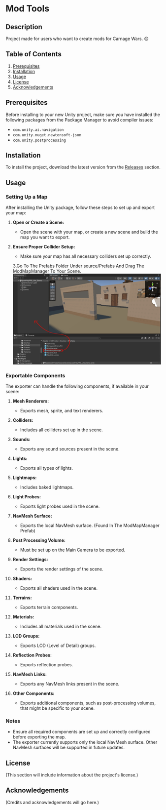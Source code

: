 # Mod Tools

## Description
Project made for users who want to create mods for Carnage Wars. 😊

## Table of Contents
1. [Prerequisites](#prerequisites)
2. [Installation](#installation)
3. [Usage](#usage)
4. [License](#license)
5. [Acknowledgements](#acknowledgements)

## Prerequisites
Before installing to your new Unity project, make sure you have installed the following packages from the Package Manager to avoid compiler issues:
- `com.unity.ai.navigation`
- `com.unity.nuget.newtonsoft-json`
- `com.unity.postprocessing`

## Installation
To install the project, download the latest version from the [Releases](#) section.

## Usage

### Setting Up a Map

After installing the Unity package, follow these steps to set up and export your map:

1. **Open or Create a Scene:**
   - Open the scene with your map, or create a new scene and build the map you want to export.
   
2. **Ensure Proper Collider Setup:**
   - Make sure your map has all necessary colliders set up correctly.

   3.Go To The Prefabs Folder Under source/Prefabs And Drag The ModMapManager To Your Scene.
    ![Local Image](Documentation/Images/Drag_And_Drop_Prefab_On_Scene.jpg)

### Exportable Components

The exporter can handle the following components, if available in your scene:

1. **Mesh Renderers:**
   - Exports mesh, sprite, and text renderers.

2. **Colliders:**
   - Includes all colliders set up in the scene.

3. **Sounds:**
   - Exports any sound sources present in the scene.

4. **Lights:**
   - Exports all types of lights.

5. **Lightmaps:**
   - Includes baked lightmaps.

6. **Light Probes:**
   - Exports light probes used in the scene.

7. **NavMesh Surface:**
   - Exports the local NavMesh surface. (Found In The ModMapManager Prefab)

8. **Post Processing Volume:**
   - Must be set up on the Main Camera to be exported.

9. **Render Settings:**
   - Exports the render settings of the scene.

10. **Shaders:**
    - Exports all shaders used in the scene.

11. **Terrains:**
    - Exports terrain components.

12. **Materials:**
    - Includes all materials used in the scene.

13. **LOD Groups:**
    - Exports LOD (Level of Detail) groups.

14. **Reflection Probes:**
    - Exports reflection probes.

15. **NavMesh Links:**
    - Exports any NavMesh links present in the scene.

16. **Other Components:**
    - Exports additional components, such as post-processing volumes, that might be specific to your scene.

### Notes
- Ensure all required components are set up and correctly configured before exporting the map.
- The exporter currently supports only the local NavMesh surface. Other NavMesh surfaces will be supported in future updates.




## License
(This section will include information about the project's license.)

## Acknowledgements
(Credits and acknowledgements will go here.)
